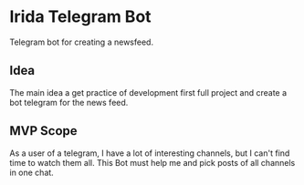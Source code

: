 # Irida Telegram Bot

Telegram bot for creating a newsfeed. 

## Idea
The main idea a get practice of development first full project and create a bot telegram for the news feed.

## MVP Scope
As a user of a telegram, I have a lot of interesting channels, but I can't find time to watch them all. This Bot must help me and pick posts of all channels in one chat.

